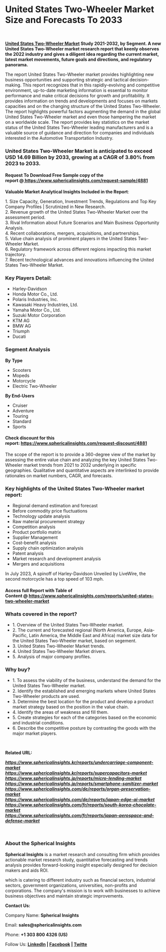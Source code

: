 <p>&nbsp;</p>
<h1 class="news-post-title">United States Two-Wheeler Market Size and Forecasts To 2033&nbsp;</h1>
<p>&nbsp;</p>
<p><strong><a href="https://www.sphericalinsights.com/reports/united-states-two-wheeler-market" target="_blank" rel="noopener noreferrer">United States Two-Wheeler Market</a>&nbsp;Study 2021-2032, by Segment. A new United States Two-Wheeler market research report that keenly observes the 2022 industry and gives a diligent idea regarding the current market, latest market movements, future goals and directions, and regulatory panorama.</strong></p>
<p>The report United States Two-Wheeler market provides highlighting new business opportunities and supporting strategic and tactical decision-making. This report recognizes that in this rapidly-evolving and competitive environment, up-to-date marketing information is essential to monitor performance and make critical decisions for growth and profitability. It provides information on trends and developments and focuses on markets capacities and on the changing structure of the United States Two-Wheeler. The report highlights powerful factors augmenting the demand in the global United States Two-Wheeler market and even those hampering the market on a worldwide scale. The report provides key statistics on the market status of the United States Two-Wheeler leading manufacturers and is a valuable source of guidance and direction for companies and individuals interested in the Automotive Transportation Industry.</p>
<h3>United States Two-Wheeler Market is anticipated to exceed USD 14.69 Billion by 2033, growing at a CAGR of 3.80% from 2023 to 2033.</h3>
<h4>Request To Download Free Sample copy of the report&nbsp;@<a href="https://vishalbharat.in/read-blog/%20https://www.sphericalinsights.com/request-sample/4881" target="_blank" rel="noopener noreferrer">&nbsp;https://www.sphericalinsights.com/request-sample/4881</a></h4>
<p><strong>Valuable Market Analytical Insights Included in the Report</strong>:</p>
<p>1. Size Capacity, Generation, Investment Trends, Regulations and Top Key Company Profiles | Scrutinized in New Research.<br />2. Revenue growth of the United States Two-Wheeler Market over the assessment period.<br />3. Rival Information about Future Scenarios and Main Business Opportunity Analysis.<br />4. Recent collaborations, mergers, acquisitions, and partnerships.<br />5. Value chain analysis of prominent players in the United States Two-Wheeler Market.<br />6. Regulatory framework across different regions impacting this market trajectory.<br />7. Recent technological advances and innovations influencing the United States Two-Wheeler Market.</p>
<h3><strong>Key Players Detail:</strong></h3>
<ul>
<li>Harley-Davidson</li>
<li>Honda Motor Co., Ltd.</li>
<li>Polaris Industries, Inc.</li>
<li>Kawasaki Heavy Industries, Ltd.</li>
<li>Yamaha Motor Co., Ltd.</li>
<li>Suzuki Motor Corporation</li>
<li>KTM AG</li>
<li>BMW AG</li>
<li>Triumph</li>
<li>Ducati</li>
</ul>
<h3><strong>Segment Analysis</strong></h3>
<p><strong>By</strong>&nbsp;<strong>Type</strong></p>
<ul>
<li>Scooters</li>
<li>Mopeds</li>
<li>Motorcycle</li>
<li>Electric Two-Wheeler</li>
</ul>
<p><strong>By End-Users</strong></p>
<ul>
<li>Cruiser</li>
<li>Adventure</li>
<li>Touring</li>
<li>Standard</li>
<li>Sports</li>
</ul>
<h4>Check discount for this report:&nbsp;<a href="https://www.sphericalinsights.com/request-discount/4881" target="_blank" rel="noopener noreferrer">https://www.sphericalinsights.com/request-discount/4881</a></h4>
<p>The scope of the report is to provide a 360-degree view of the market by assessing the entire value chain and analyzing the key United States Two-Wheeler market trends from 2021 to 2032 underlying in specific geographies. Qualitative and quantitative aspects are interlinked to provide rationales on market numbers, CAGR, and forecasts.</p>
<h3><strong>Key highlights of the United States Two-Wheeler market report:</strong></h3>
<ul>
<li>Regional demand estimation and forecast</li>
<li>Before commodity price fluctuations</li>
<li>Technology update analysis</li>
<li>Raw material procurement strategy</li>
<li>Competition analysis</li>
<li>Product portfolio matrix</li>
<li>Supplier Management</li>
<li>Cost-benefit analysis</li>
<li>Supply chain optimization analysis</li>
<li>Patent analysis</li>
<li>Market research and development analysis</li>
<li>Mergers and acquisitions</li>
</ul>
<p>In July 2023, A spinoff of Harley-Davidson Unveiled by LiveWire, the second motorcycle has a top speed of 103 mph.</p>
<h4>Access full Report with Table of Content&nbsp;@&nbsp;<a href="https://www.sphericalinsights.com/reports/united-states-two-wheeler-market" target="_blank" rel="noopener noreferrer">https://www.sphericalinsights.com/reports/united-states-two-wheeler-market</a></h4>
<h3><strong>Whats covered in the report?</strong></h3>
<ul>
<li>1. Overview of the United States Two-Wheeler market.</li>
<li>2. The current and forecasted regional (North America, Europe, Asia-Pacific, Latin America, the Middle East and Africa) market size data for the United States Two-Wheeler market, based on segement.</li>
<li>3. United States Two-Wheeler Market trends.</li>
<li>4. United States Two-Wheeler Market drivers.</li>
<li>5. Analysis of major company profiles.</li>
</ul>
<h3><strong>Why buy?</strong></h3>
<ul>
<li>1. To assess the viability of the business, understand the demand for the United States Two-Wheeler market.</li>
<li>2. Identify the established and emerging markets where United States Two-Wheeler products are used.</li>
<li>3. Determine the best location for the product and develop a product market strategy based on the position in the value chain.</li>
<li>4. Identify the areas of weakness and fill them.</li>
<li>5. Create strategies for each of the categories based on the economic and industrial conditions.</li>
<li>6. Describe the competitive posture by contrasting the goods with the major market players.</li>
</ul>
<p>&nbsp;</p>
<p><strong>Related URL:</strong></p>
<p><a href="https://www.sphericalinsights.kr/reports/undercarriage-component-market" rel="nofollow"><strong><em>https://www.sphericalinsights.kr/reports/undercarriage-component-market</em></strong></a><br /><a href="https://www.sphericalinsights.kr/reports/supercapacitors-market" rel="nofollow"><strong><em>https://www.sphericalinsights.kr/reports/supercapacitors-market</em></strong></a><br /><a href="https://www.sphericalinsights.jp/reports/micro-lending-market" rel="nofollow"><strong><em>https://www.sphericalinsights.jp/reports/micro-lending-market</em></strong></a><br /><a href="https://www.sphericalinsights.jp/reports/smartphone-sanitizer-market" rel="nofollow"><strong><em>https://www.sphericalinsights.jp/reports/smartphone-sanitizer-market</em></strong></a><br /><a href="https://www.sphericalinsights.com/de/reports/organ-preservation-market" rel="nofollow"><strong><em>https://www.sphericalinsights.com/de/reports/organ-preservation-market</em></strong></a><br /><a href="https://www.sphericalinsights.com/de/reports/japan-edge-ai-market" rel="nofollow"><strong><em>https://www.sphericalinsights.com/de/reports/japan-edge-ai-market</em></strong></a><br /><a href="https://www.sphericalinsights.com/fr/reports/south-korea-chocolate-market" rel="nofollow"><strong><em>https://www.sphericalinsights.com/fr/reports/south-korea-chocolate-market</em></strong></a><br /><a href="https://www.sphericalinsights.com/fr/reports/japan-aerospace-and-defense-market" rel="nofollow"><strong><em>https://www.sphericalinsights.com/fr/reports/japan-aerospace-and-defense-market</em></strong></a></p>
<p>&nbsp;</p>
<h3><strong>About the Spherical Insights</strong></h3>
<p><strong>Spherical Insights</strong>&nbsp;is a market research and consulting firm which provides actionable market research study, quantitative forecasting and trends analysis provides forward-looking insight especially designed for decision makers and aids ROI.</p>
<p>which is catering to different industry such as financial sectors, industrial sectors, government organizations, universities, non-profits and corporations. The company's mission is to work with businesses to achieve business objectives and maintain strategic improvements.</p>
<p><strong>Contact Us:</strong></p>
<p>Company Name:&nbsp;<strong>Spherical Insights</strong></p>
<p>Email:&nbsp;<strong>sales@sphericalinsights.com</strong></p>
<p>Phone:&nbsp;<strong>+1 303 800 4326 (US)</strong></p>
<p>Follow Us:&nbsp;<strong><a href="https://www.linkedin.com/company/spherical-insight/" rel="nofollow"><u>LinkedIn</u></a>&nbsp;|&nbsp;<a href="https://www.facebook.com/sphericalinsights22" rel="nofollow"><u>Facebook</u></a>&nbsp;|&nbsp;<a href="https://twitter.com/SInsights_US" rel="nofollow"><u>Twitte</u></a></strong></p>
